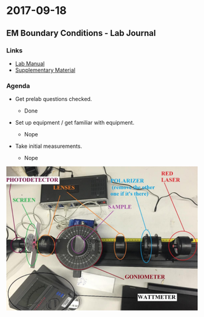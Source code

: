 # 2017-09-18

## EM Boundary Conditions - Lab Journal

### Links

- [Lab Manual](https://raw.githubusercontent.com/JonNRb/physics506/master/fresnel.pdf)
- [Supplementary Material](https://raw.githubusercontent.com/JonNRb/physics506/master/fresnel.supp.pdf)

### Agenda

- Get prelab questions checked.

  - Done

- Set up equipment / get familiar with equipment.

  - Nope

- Take initial measurements.

  - Nope

![Diagram](https://raw.githubusercontent.com/JonNRb/physics506/master/Screen%20Shot%202017-09-18%20at%204.24.45%20PM.png)
